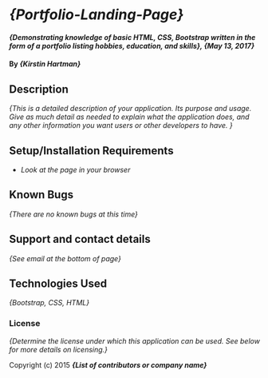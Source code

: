 # _{Portfolio-Landing-Page}_

#### _{Demonstrating knowledge of basic HTML, CSS, Bootstrap written in the form of a portfolio listing hobbies, education, and skills}, {May 13, 2017}_

#### By _**{Kirstin Hartman}**_

## Description

_{This is a detailed description of your application. Its purpose and usage.  Give as much detail as needed to explain what the application does, and any other information you want users or other developers to have. }_

## Setup/Installation Requirements

* _Look at the page in your browser_




## Known Bugs

_{There are no known bugs at this time}_

## Support and contact details

_{See email at the bottom of page}_

## Technologies Used

_{Bootstrap, CSS, HTML}_

### License

*{Determine the license under which this application can be used.  See below for more details on licensing.}*

Copyright (c) 2015 **_{List of contributors or company name}_**
